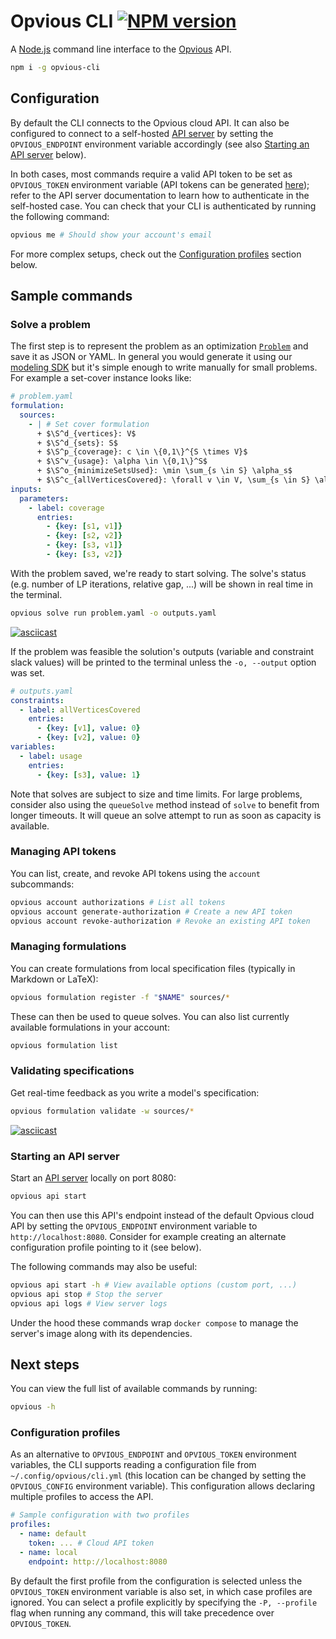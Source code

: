 # Opvious CLI [![NPM version](https://img.shields.io/npm/v/opvious-cli.svg)](https://www.npmjs.com/package/opvious-cli)

A [Node.js][] command line interface to the [Opvious][] API.

```sh
npm i -g opvious-cli
```

## Configuration

By default the CLI connects to the Opvious cloud API. It can also be configured
to connect to a self-hosted [API server][] by setting the `OPVIOUS_ENDPOINT`
environment variable accordingly (see also
[Starting an API server](#starting-an-api-server) below).

In both cases, most commands require a valid API token to be set as
`OPVIOUS_TOKEN` environment variable (API tokens can be generated
[here][authorizations]); refer to the API server documentation to learn how to
authenticate in the self-hosted case. You can check that your CLI is
authenticated by running the following command:

```sh
opvious me # Should show your account's email
```

For more complex setups, check out the [Configuration
profiles](#configuration-profiles) section below.


## Sample commands

### Solve a problem

The first step is to represent the problem as an optimization
[`Problem`](https://api.cloud.opvious.io/schema.json?name=Problem) and save it
as JSON or YAML. In general you would generate it using our [modeling
SDK][modeling] but it's simple enough to write manually for small problems. For
example a set-cover instance looks like:

```yaml
# problem.yaml
formulation:
  sources:
    - | # Set cover formulation
      + $\S^d_{vertices}: V$
      + $\S^d_{sets}: S$
      + $\S^p_{coverage}: c \in \{0,1\}^{S \times V}$
      + $\S^v_{usage}: \alpha \in \{0,1\}^S$
      + $\S^o_{minimizeSetsUsed}: \min \sum_{s \in S} \alpha_s$
      + $\S^c_{allVerticesCovered}: \forall v \in V, \sum_{s \in S} \alpha_s c_{s, v} \geq 1$
inputs:
  parameters:
    - label: coverage
      entries:
        - {key: [s1, v1]}
        - {key: [s2, v2]}
        - {key: [s3, v1]}
        - {key: [s3, v2]}
```

With the problem saved, we're ready to start solving. The solve's status (e.g.
number of LP iterations, relative gap, ...) will be shown in real time in the
terminal.

```sh
opvious solve run problem.yaml -o outputs.yaml
```

[![asciicast](https://asciinema.org/a/n4AiNKhUY22i1A9VhPF06c1wp.svg)](https://asciinema.org/a/n4AiNKhUY22i1A9VhPF06c1wp)

If the problem was feasible the solution's outputs (variable and constraint
slack values) will be printed to the terminal unless the `-o, --output` option
was set.

```yaml
# outputs.yaml
constraints:
  - label: allVerticesCovered
    entries:
      - {key: [v1], value: 0}
      - {key: [v2], value: 0}
variables:
  - label: usage
    entries:
      - {key: [s3], value: 1}
```

Note that solves are subject to size and time limits. For large problems,
consider also using the `queueSolve` method instead of `solve` to benefit from
longer timeouts. It will queue an solve attempt to run as soon as capacity is
available.


### Managing API tokens

You can list, create, and revoke API tokens using the `account` subcommands:

```sh
opvious account authorizations # List all tokens
opvious account generate-authorization # Create a new API token
opvious account revoke-authorization # Revoke an existing API token
```


### Managing formulations

You can create formulations from local specification files (typically in
Markdown or LaTeX):

```sh
opvious formulation register -f "$NAME" sources/*
```

These can then be used to queue solves. You can also list currently available
formulations in your account:

```sh
opvious formulation list
```


### Validating specifications

Get real-time feedback as you write a model's specification:

```sh
opvious formulation validate -w sources/*
```

[![asciicast](https://asciinema.org/a/KZ9KqW6S4n6CR9PrEOrxfPIUy.svg)](https://asciinema.org/a/KZ9KqW6S4n6CR9PrEOrxfPIUy)


### Starting an API server

Start an [API server][] locally on port 8080:

```sh
opvious api start
```

You can then use this API's endpoint instead of the default Opvious cloud API by
setting the `OPVIOUS_ENDPOINT` environment variable to `http://localhost:8080`.
Consider for example creating an alternate configuration profile pointing to it
(see below).

The following commands may also be useful:

```sh
opvious api start -h # View available options (custom port, ...)
opvious api stop # Stop the server
opvious api logs # View server logs
```

Under the hood these commands wrap `docker compose` to manage the server's image
along with its dependencies.


## Next steps

You can view the full list of available commands by running:

```sh
opvious -h
```

### Configuration profiles

As an alternative to `OPVIOUS_ENDPOINT` and `OPVIOUS_TOKEN` environment
variables, the CLI supports reading a configuration file from
`~/.config/opvious/cli.yml` (this location can be changed by setting the
`OPVIOUS_CONFIG` environment variable). This configuration allows declaring
multiple profiles to access the API.

```yaml
# Sample configuration with two profiles
profiles:
  - name: default
    token: ... # Cloud API token
  - name: local
    endpoint: http://localhost:8080
```

By default the first profile from the configuration is selected unless the
`OPVIOUS_TOKEN` environment variable is also set, in which case profiles are
ignored. You can select a profile explicitly by specifying the `-P, --profile`
flag when running any command, this will take precedence over `OPVIOUS_TOKEN`.


[Node.js]: https://nodejs.org
[Opvious]: https://www.opvious.io
[authorizations]: https://hub.cloud.opvious.io/authorizations
[API server]: https://hub.docker.com/r/opvious/api-server
[modeling]: https://opvious.readthedocs.io/en/stable/modeling.html
